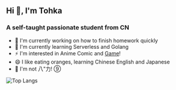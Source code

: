 ## Hi 👋, I'm Tohka
### A self-taught passionate student from CN

- 🔭 I'm currently working on how to finish homework quickly
- 🌱 I'm currently learning Serverless and Golang
- ⚡ I'm interested in Anime Comic and [Game](https://steamcommunity.com/id/C1all0/)!
- 😄 I like eating oranges, learning Chinese English and Japanese
- 🤔 I'm not 八"力! ⑨

![Top Langs](https://rs.miku39.cloudns.be/https://github-readme-stats.vercel.app/api/top-langs/?username=GLASS20&layout=compact)
